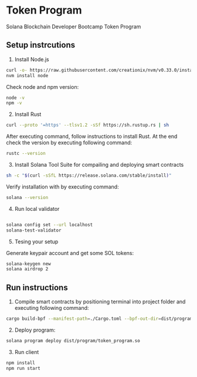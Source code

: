 # Token Program
Solana Blockchain Developer Bootcamp Token Program

## Setup instrcutions

1) Install Node.js

```bash
curl -o- https://raw.githubusercontent.com/creationix/nvm/v0.33.0/install.sh | bash
nvm install node
```

Check node and npm version:

```bash
node -v
npm -v
```

2) Install Rust

```bash
curl --proto '=https' --tlsv1.2 -sSf https://sh.rustup.rs | sh
```

After executing command, follow instructions to install Rust. At the end check the version by executing following command:

```bash
rustc --version
```

3) Install Solana Tool Suite for compailing and deploying smart contracts

```bash
sh -c "$(curl -sSfL https://release.solana.com/stable/install)"
```

Verify installation with by executing command:

```bash
solana --version
```

4) Run local validator

```bash

solana config set --url localhost
solana-test-validator
```

5) Tesing your setup

Generate keypair account and get some SOL tokens:

```bash
solana-keygen new
solana airdrop 2
```

## Run instructions

1) Compile smart contracts by positioning terminal into project folder and executing following command:

```bash
cargo build-bpf --manifest-path=./Cargo.toml --bpf-out-dir=dist/program
```

2) Deploy program:

```bash
solana program deploy dist/program/token_program.so
```

3) Run client

```bash
npm install
npm run start
```
